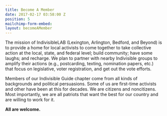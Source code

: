 ```yaml
---
title: Become A Member
date: 2017-02-17 03:58:00 Z
position: 5
mailchimp-form-embed: 
layout: becomeAMember
---
```


The mission of IndivisibleLAB (Lexington, Arlington, Bedford, and Beyond) is to provide a home for local activists to come together to take collective action at the local, state, and federal level; build community; have some laughs; and recharge. We plan to partner with nearby Indivisible groups to amplify their actions (e.g., postcarding, texting, nomination papers, etc.) that focus on legislative, voter registration, and get out the vote efforts.

Members of our Indivisible Guide chapter come from all kinds of backgrounds and political persuasions. Some of us are first-time activists and other have been at this for decades. We are citizens and noncitizens. Most importantly, we are all patriots that want the best for our country and are willing to work for it.

**All are welcome.**
